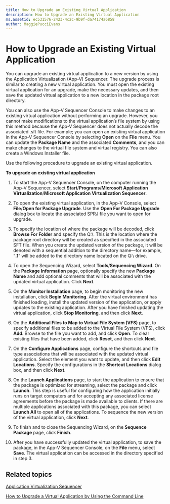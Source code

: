 ```yaml
---
title: How to Upgrade an Existing Virtual Application
description: How to Upgrade an Existing Virtual Application
ms.assetid: ec531576-2423-4c2c-9b9f-da74174a6858
author: MaggiePucciEvans
---
```


# How to Upgrade an Existing Virtual Application


You can upgrade an existing virtual application to a new version by using the Application Virtualization (App-V) Sequencer. The upgrade process is similar to creating a new virtual application. You must open the existing virtual application for an upgrade, make the necessary updates, and then save the updated virtual application to a new location in the package root directory.

You can also use the App-V Sequencer Console to make changes to an existing virtual application without performing an upgrade. However, you cannot make modifications to the virtual application’s file system by using this method because the App-V Sequencer does not actually decode the associated .sft file. For example; you can open an existing virtual application in the App-V Sequencer Console by selecting **Open** on the **File** menu. You can update the **Package Name** and the associated **Comments**, and you can make changes to the virtual file system and virtual registry. You can also create a Windows Installer file.

Use the following procedure to upgrade an existing virtual application.

**To upgrade an existing virtual application**

1.  To start the App-V Sequencer Console, on the computer running the App-V Sequencer, select **Start**/**Programs**/**Microsoft Application Virtualization**/**Microsoft Application Virtualization Sequencer**.

2.  To open the existing virtual application, in the App-V Console, select **File**/**Open for Package Upgrade**. Use the **Open For Package Upgrade** dialog box to locate the associated SPRJ file you want to open for upgrade.

3.  To specify the location of where the package will be decoded, click **Browse For Folder** and specify the Q:\\. This is the location where the package root directory will be created as specified in the associated SFT file. When you create the updated version of the package, it will be denoted with a sequential addition to the directory name—for example, “**.1**” will be added to the directory name located on the Q:\\ drive.

4.  To open the Sequencing Wizard, select **Tools**/**Sequencing Wizard**. On the **Package Information** page, optionally specify the new **Package Name** and add optional comments that will be associated with the updated virtual application. Click **Next**.

5.  On the **Monitor Installation** page, to begin monitoring the new installation, click **Begin Monitoring**. After the virtual environment has finished loading, install the updated version of the application, or apply updates to the existing application. After you have finished updating the virtual application, click **Stop Monitoring**, and then click **Next**.

6.  On the **Additional Files to Map to Virtual File System (VFS)** page, to specify additional files to be added to the Virtual File System (VFS), click **Add**. Browse to the file you want to add, and click **Open**. To clear existing files that have been added, click **Reset**, and then click **Next**.

7.  On the **Configure Applications** page, configure the shortcuts and file type associations that will be associated with the updated virtual application. Select the element you want to update, and then click **Edit Locations**. Specify the configurations in the **Shortcut Locations** dialog box, and then click **Next**.

8.  On the **Launch Applications** page, to start the application to ensure that the package is optimized for streaming, select the package and click **Launch**. This step is useful for configuring how the application initially runs on target computers and for accepting any associated license agreements before the package is made available to clients. If there are multiple applications associated with this package, you can select **Launch All** to open all of the applications. To sequence the new version of the virtual application, click **Next**.

9.  To finish and to close the Sequencing Wizard, on the **Sequence Package** page, click **Finish**.

10. After you have successfully updated the virtual application, to save the package, in the App-V Sequencer Console, on the **File** menu, select **Save**. The virtual application can be accessed in the directory specified in step 3.

## Related topics


[Application Virtualization Sequencer](application-virtualization-sequencer.md)

[How to Upgrade a Virtual Application by Using the Command Line](how-to-upgrade-a-virtual-application-by-using-the-command-line.md)

 

 





